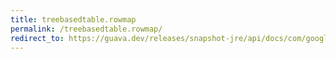 ```yaml
---
title: treebasedtable.rowmap
permalink: /treebasedtable.rowmap/
redirect_to: https://guava.dev/releases/snapshot-jre/api/docs/com/google/common/collect/TreeBasedTable.html#rowMap--
---
```

